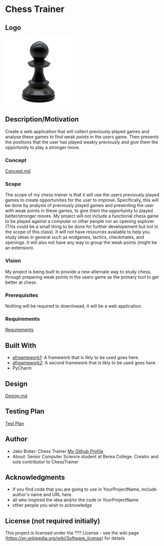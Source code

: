 # Chess Trainer
## Logo
![image](chess_logo.jpg)
## Description/Motivation

Create a web application that will collect previously played games and analyse these games to find weak points in the users 
game. Then presents the positions that the user has played weakly previously and give them the opportunity to play a stronger move. 

### Concept
[Concept.md](concept.md)

### Scope

The scope of my chess trainer is that it will use the users previously played games to create opportunities for the user to improve. Specifically, this will be done by analysis of previously played games and presenting the user with weak points in these games, to give them the opportunity to played better/stronger moves. My project will not include a functional chess game to be played against a computer or other people nor an opening explorer (This could be a small thing to be done for further developement but not in the scope of this class). It will not have resources available to help you study ideas in general such as endgames, tactics, checkmates, and openings. It will also not have any way to group the weak points (might be an extension).

### Vision

My project is being built to provide a new alternate way to study chess, through preparing weak points in the users game as 
the primary tool to get better at chess. 

### Prerequisites

Nothing will be required to downlowad, it will be a web application. 

### Requirements
[Requirements](requirments.md)

## Built With

- [afreamework1](http://www.aframework1.io/): A framework that is likly to be used goes here.
- [afreamework2](http://www.aframework2.io/): A second framework that is likly to be used goes here.
- PyCharm 

## Design
[Design.md](design.md)

## Testing Plan
[Test Plan](test.plan.md)

## Author

- Jako Bister: Chess Trainer [My Github Profile](https://github.com/bisterj)
- About: Senior Computer Science student at Berea College. Creator and sole contributor to ChessTrainer

## Acknowledgments

- If you find code that you are going to use in YourProjectName, include author's name and URL here.
- all who inspired the idea and/or the code in YourProjectName
- other people you wish to acknowledge

## License (not required initially)

This project is licensed under the ??? License - see the wiki page (https://en.wikipedia.org/wiki/Software_license) for details


